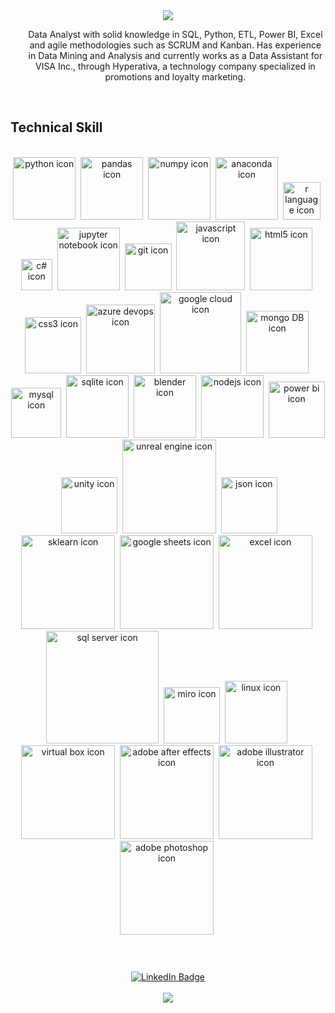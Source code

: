 <!-- HEADER -->
<div align="center"><img src="https://capsule-render.vercel.app/api?type=waving&color=5ACDEB&height=80&section=header&text=Charles%20Barros&fontSize=60&fontColor=fff"/></div>

<!-- ABOUT -->
<div align="center" >
    <ul type="none">
        <li> Data Analyst with solid knowledge in SQL, Python, ETL, Power BI, Excel and agile methodologies such as SCRUM and Kanban. Has experience in Data Mining and Analysis and currently works as a Data Assistant for VISA Inc., through Hyperativa, a technology company specialized in promotions and loyalty marketing.</li>
    </ul>
</div>

</br>

<h2>Technical Skill</h2>

<!-- TECH ICONS -->
</br>

<div align="center">
    <img src="https://img.shields.io/badge/Python-ffffff?style=for-the-badge&logo=python&logoColor=black" title="python" alt="python icon" width="100"/>&nbsp;
    <img src="https://img.shields.io/badge/Pandas-ffffff?style=for-the-badge&logo=pandas&logoColor=black" title="pandas" alt="pandas icon" width="100"/>&nbsp; 
    <img src="https://img.shields.io/badge/Numpy-ffffff?style=for-the-badge&logo=numpy&logoColor=black" title="numpy" alt="numpy icon" width="100"/>&nbsp;
    <img src="https://img.shields.io/badge/conda-ffffff.svg?&style=for-the-badge&logo=anaconda&logoColor=black" title="anaconda" alt="anaconda icon" width="100"/>&nbsp;
    <img src="https://img.shields.io/badge/R-ffffff?style=for-the-badge&logo=r&logoColor=black" title="r-language" alt="r language icon" width="60"/>&nbsp;
    <!-- <img src="https://img.shields.io/badge/RStudio-ffffff?style=for-the-badge&logo=RStudio&logoColor=black" title="r-studio" alt="r-studio icon" width="100"/>&nbsp;  -->
    <img src="https://img.shields.io/badge/C%23-ffffff?style=for-the-badge&logo=csharp&logoColor=black" title="c#" alt="c# icon" width="50"/>&nbsp;
    <img src="https://img.shields.io/badge/Jupyter-ffffff.svg?&style=for-the-badge&logo=Jupyter&logoColor=black" title="jupyter notebook" alt="jupyter notebook icon" width="100"/>&nbsp;
    <img src="https://img.shields.io/badge/GIT-ffffff?style=for-the-badge&logo=git&logoColor=black" title="git" alt="git icon" width="75"/>&nbsp;
    <!-- <img src="https://img.shields.io/badge/VSCode-ffffff?style=for-the-badge&logo=visual%20studio%20code&logoColor=black" title="vscode" alt="vscode icon" width="80"/>&nbsp; -->
    <img src='https://img.shields.io/badge/JavaScript-ffffff?style=for-the-badge&logo=javascript&logoColor=black' title="javascript" alt="javascript icon" width="110"/>&nbsp;
    <img src="https://img.shields.io/badge/HTML5-ffffff?style=for-the-badge&logo=html5&logoColor=black" title="html5" alt="html5 icon" width="100"/>&nbsp; 
    <img src="https://img.shields.io/badge/CSS3-ffffff?style=for-the-badge&logo=css3&logoColor=black" title="css3" alt="css3 icon" width="90"/>&nbsp;
    <!-- <img src="https://img.shields.io/badge/ChatGPT-ffffff?style=for-the-badge&logo=openai&logoColor=black" title="chatgpt" alt="chatgpt icon" width="110"/>&nbsp; -->
    <img src="https://img.shields.io/badge/Azure_DevOps-ffffff?style=for-the-badge&logo=azure-devops&logoColor=black" title="azure-devops" alt="azure devops icon" width="110"/>&nbsp;
    <img src="https://img.shields.io/badge/Google_Cloud-ffffff?style=for-the-badge&logo=google-cloud&logoColor=black" title="google-cloud" alt="google cloud icon" width="130"/>&nbsp;
    <img src="https://img.shields.io/badge/MongoDB-ffffff?style=for-the-badge&logo=mongodb&logoColor=black" title="mongoDB" alt="mongo DB icon" width="100"/>&nbsp;
    <img src="https://img.shields.io/badge/MySQL-ffffff?style=for-the-badge&logo=mysql&logoColor=black" title="mysql" alt="mysql icon" width="80"/>&nbsp;
    <img src="https://img.shields.io/badge/Sqlite-ffffff?style=for-the-badge&logo=sqlite&logoColor=black" title="sqlite" alt="sqlite icon" width="100"/>&nbsp;
    <img src="https://img.shields.io/badge/blender-ffffff.svg?style=for-the-badge&logo=blender&logoColor=black" title="blender" alt="blender icon" width="100"/>&nbsp;
    <img src="https://img.shields.io/badge/Node%20js-ffffff?style=for-the-badge&logo=nodedotjs&logoColor=black" title="nodejs" alt="nodejs icon" width="100"/>&nbsp;
    <img src="https://img.shields.io/badge/PowerBI-ffffff?style=for-the-badge&logo=Power%20BI&logoColor=black" title="power-bi" alt="power bi icon" width="90"/>&nbsp;
    <img src="https://img.shields.io/badge/Unity-ffffff?style=for-the-badge&logo=unity&logoColor=black" title="unity" alt="unity icon" width="90"/>&nbsp;
    <img src="https://img.shields.io/badge/-Unreal%20Engine-ffffff?style=for-the-badge&logo=unreal-engine&logoColor=black" title="unreal-engine" alt="unreal engine icon" width="150"/>&nbsp;
    <img src="https://img.shields.io/badge/json-ffffff?style=for-the-badge&logo=json&logoColor=black" title="json" alt="json icon" width="90"/>&nbsp;
    <img src="https://img.shields.io/badge/scikit_learn-ffffff?style=for-the-badge&logo=scikit-learn&logoColor=black" title="sklearn" alt="sklearn icon" width="150"/>&nbsp;
    <img src="https://img.shields.io/badge/Google%20Sheets-ffffff?style=for-the-badge&logo=google-sheets&logoColor=black" title="google-sheets" alt="google sheets icon" width="150"/>&nbsp;
    <img src="https://img.shields.io/badge/Microsoft_Excel-ffffff?style=for-the-badge&logo=microsoft-excel&logoColor=black" title="excel" alt="excel icon" width="150"/>&nbsp;
    <img src="https://img.shields.io/badge/Microsoft_SQL_Server-ffffff?style=for-the-badge&logo=microsoft-sql-server&logoColor=black" title="sql-server" alt="sql server icon" width="180"/>&nbsp;
    <img src="https://img.shields.io/badge/Miro-ffffff?style=for-the-badge&logo=Miro&logoColor=black" title="miro" alt="miro icon" width="90"/>&nbsp;
    <img src="https://img.shields.io/badge/Linux-ffffff?style=for-the-badge&logo=linux&logoColor=black" title="linux" alt="linux icon" width="100"/>&nbsp;
    <img src="https://img.shields.io/badge/VirtualBox-ffffff?style=for-the-badge&logo=VirtualBox&logoColor=black" title="virtual-box" alt="virtual box icon" width="150"/>&nbsp;
    <img src="https://img.shields.io/badge/Adobe%20after%20affects-ffffff?style=for-the-badge&logo=Adobe%20after%20effects&logoColor=black5" title="adobe-after-effects" alt="adobe after effects icon" width="150"/>&nbsp;
    <img src="https://img.shields.io/badge/Adobe%20Illustrator-ffffff?style=for-the-badge&logo=adobe%20illustrator&logoColor=black" title="adobe-illustrator" alt="adobe illustrator icon" width="150"/>&nbsp;
    <img src="https://img.shields.io/badge/Adobe%20Photoshop-ffffff?style=for-the-badge&logo=Adobe%20Photoshop&logoColor=black" title="adobe-photoshop" alt="adobe photoshop icon" width="150"/>&nbsp;
</div>

<h1></h1>

</br>

<!-- SOCIAL -->
<div align="center">
    <a href="https://www.linkedin.com/in/charles-barros/">
        <img src="https://img.shields.io/badge/LinkedIn-0077B5?style=for-the-badge&logo=linkedin&logoColor=white" alt="LinkedIn Badge"/>
    </a>
</div>

</br>

<!-- FOOTER -->
<div align="center">
    <img src="https://capsule-render.vercel.app/api?type=waving&color=5ACDEB&height=80&section=footer&fontSize=40&fontColor=fff&text=-%20Thank%20You%20-"/>
</div>
